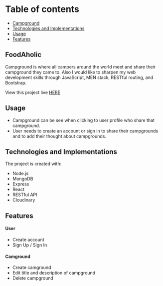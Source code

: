 # Table of contents
* [Campground](#Campground)
* [Technologies and Implementations](#Technologies-and-Implementations)
* [Usage](#Usage)
* [Features](#Features)

## FoodAholic
Campground is where all campers around the world meet and share their campground they came to. Also I would like to sharpen my web development skills through JavaScript, MEN stack, RESTful routing, and Bootstrap.

View this project live [HERE](https://camp-mern.web.app/)
## Usage
* Campground can be see when clicking to user profile who share that campground.
* User needs to create an account or sign in to share their campgrounds and to add their thought about campgrounds.

## Technologies and Implementations
The project is created with:
* Node.js
* MongoDB
* Express
* React
* RESTful API
* Cloudinary


## Features
#### User
* Create account
* Sign Up / Sign In

#### Camground
* Create camground
* Edit title and description of campground
* Delete campground
